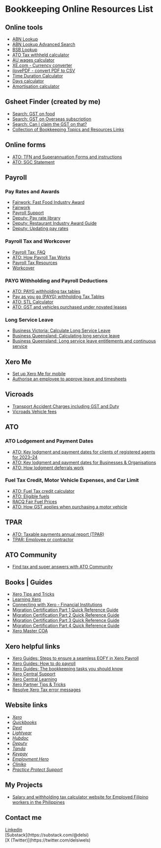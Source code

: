 # Bookkeeping Online Resources List


## Online tools
* [ABN Lookup](https://abr.business.gov.au/Search)
* [ABN Lookup Advanced Search](https://www.abr.business.gov.au/Search/Advanced)
* [BSB Lookup](https://bsb.auspaynet.com.au/)
* [ATO Tax withheld calculator](https://www.ato.gov.au/Calculators-and-tools/Tax-withheld-calculator)
* [AU wages calculator](https://paycalculator.com.au/)
* [XE.com - Currency converter](https://www.xe.com/)
* [ilovePDF - convert PDF to CSV](https://www.ilovepdf.com/)
* [Time Duration Calculator](https://www.calculator.net/time-duration-calculator.html?starthour=7&startmin=00&startsec=0&startunit=a&endhour=8&endmin=15&endsec=0&endunit=a&ctype=1&x=53&y=21)
* [Days calculator](https://www.timeanddate.com/date/duration.html)
* [Amortisation calculator](https://www.bretwhissel.net/cgi-bin/amortize)


## Gsheet Finder (created by me)
 * [Search: GST on food](https://docs.google.com/spreadsheets/d/1-goehBr1RhA5ZqH05dxF648aXvIZNAGiW9stC8ZsquI/edit#gid=1842926729)
 * [Search: GST on Overseas subscription](https://docs.google.com/spreadsheets/d/1-goehBr1RhA5ZqH05dxF648aXvIZNAGiW9stC8ZsquI/edit#gid=1733277696)
 * [Search: Can I claim the GST on that?](https://docs.google.com/spreadsheets/d/1-goehBr1RhA5ZqH05dxF648aXvIZNAGiW9stC8ZsquI/edit#gid=690612485)
 * [Collection of Bookkeeping Topics and Resources Links](https://docs.google.com/spreadsheets/d/1LsqbInpHpnWJhvXSNGTfbQoeXFC4JudoC0932d8231s/edit?usp=sharing)


## Online forms
* [ATO: TFN and Superannuation Forms and instructions](https://www.ato.gov.au/forms-and-instructions#sortCriteria=%40dateupdated%20descending)
* [ATO: SGC Statement](https://www.ato.gov.au/forms-and-instructions/super-guarantee-charge-sgc-statement#ato-Gettheform)


## Payroll 

### Pay Rates and Awards
* [Fairwork: Fast Food Industry Award](https://www.fairwork.gov.au/find-help-for/fast-food-restaurants-cafes/fast-food-industry)
* [Fairwork](https://www.fwc.gov.au/)
* [Payroll Support](https://support.yourpayroll.com.au/hc/en-au/articles/5015381108111-Electrical-Electronic-and-Communications-Contracting-Award-2020-MA000025)
* [Deputy: Pay rate library](https://help.deputy.com/hc/en-au/articles/4661165323919-Pay-rate-library#australian-awards)
* [Deputy: Restaurant Industry Award Guide](https://help.deputy.com/hc/en-au/articles/4661990782479-Restaurant-Industry-Award-RIA-MA000119#h_01GZMZS6D346T9PGS8VFDD3MYQ)
* [Deputy: Updating pay rates](https://help.deputy.com/hc/en-au/articles/4976714749071-Updating-pay-rates-in-Deputy)


### Payroll Tax and Workcover
* [Payroll Tax: FAQ](https://www.e-bas.com.au/payroll-tax-what-who-why-how-much/)
* [ATO: How Payroll Tax Works](https://business.gov.au/finance/taxation/payroll-tax)
* [Payroll Tax Resources](https://www.payrolltax.gov.au/resources#resources__rates_and_thresholds)
* [Workcover](https://www.worksafe.vic.gov.au/resources/insurance-premium-simulator-spreadsheet)

### PAYG Withholding and Payroll Deductions
* [ATO: PAYG withholding tax tables](https://www.ato.gov.au/tax-rates-and-codes/tax-tables-overview)
* [Pay as you go (PAYG) withholding Tax Tables](https://www.ato.gov.au/tax-rates-and-codes/tax-tables-overview)
* [ATO: STL Calculator](https://www.ato.gov.au/calculators-and-tools/study-and-training-loan-repayment-calculator)
* [ATO: GST and vehicles purchased under novated leases](https://www.ato.gov.au/businesses-and-organisations/gst-excise-and-indirect-taxes/gst/in-detail/your-industry/motor-vehicle-and-transport/gst-and-vehicles-purchased-under-novated-leases)

### Long Service Leave
* [Business Victoria: Calculate Long Service Leave](https://business.vic.gov.au/business-information/staff-and-hr/long-service-leave-victoria/calculate-long-service-leave)
* [Business Queensland: Calculating long service leave](https://www.business.qld.gov.au/running-business/employing/legal-obligations/long-service-leave/calculating)
* [Business Queensland: Long service leave entitlements and continuous service](https://www.business.qld.gov.au/running-business/employing/legal-obligations/long-service-leave/entitlements#:~:text=The%20entitlement%20to%20long%20service%20leave%20is%20calculated,10%20%3D%20number%20of%20hours%20long%20service%20leave.)
  
## Xero Me
* [Set up Xero Me for mobile](https://xero.my.site.com/s/article/Xero-Me-for-mobile)
* [Authorise an employee to approve leave and timesheets](https://central.xero.com/s/article/Authorise-an-employee-to-approve-leave-and-timesheets#:~:text=In%20the%20Payroll%20menu%2C%20select%20Employees.%20Click%20the,leave%2C%20select%20the%20Authorised%20to%20approve%20leave%20checkbox.)
  
## Vicroads
* [Transport Accident Charges including GST and Duty](https://www.tac.vic.gov.au/__data/assets/pdf_file/0004/758686/TAC-Premiums-2023_24.pdf)
* [Vicroads Vehicle fees](https://www.vicroads.vic.gov.au/registration/registration-fees/vehicle-registration-fees)


## ATO 

### ATO Lodgement and Payment Dates
* [ATO: Key lodgment and payment dates for clients of registered agents for 2023–24](https://www.ato.gov.au/tax-and-super-professionals/for-tax-professionals/prepare-and-lodge/due-dates)
* [ATO: Key lodgment and payment dates for Businesses & Organisations](https://www.ato.gov.au/businesses-and-organisations/preparing-lodging-and-paying/reports-and-returns/due-dates-for-lodging-and-paying/due-dates-by-month)
* [ATO: How lodgment deferrals work](https://www.ato.gov.au/tax-and-super-professionals/for-tax-professionals/prepare-and-lodge/lodgment-program-deferrals/how-lodgment-deferrals-work)

###  Fuel Tax Credit, Motor Vehicle Expenses, and Car Limit
* [ATO: Fuel Tax credit calculator](https://www.ato.gov.au/single-page-applications/calculatorsandtools#FTCCalc/questions)
* [ATO: Eligible fuels](https://www.ato.gov.au/businesses-and-organisations/income-deductions-and-concessions/incentives-and-concessions/fuel-schemes/fuel-tax-credits-business/eligibility/eligible-fuels)
* [RACQ Fair Fuel Prices](https://www.racq.com.au/car/fair-fuel-prices?phracq_body_0_phracq_contentcontainer_0_FuelTypesDDL=37&location=Brisbane%20QLD,%20Australia)
* [ATO: How GST applies when purchasing a motor vehicle](https://www.ato.gov.au/businesses-and-organisations/gst-excise-and-indirect-taxes/gst/in-detail/your-industry/motor-vehicle-and-transport/gst-and-motor-vehicles/purchasing-a-motor-vehicle)

## TPAR
* [ATO: Taxable payments annual report (TPAR)](https://www.ato.gov.au/businesses-and-organisations/preparing-lodging-and-paying/reports-and-returns/taxable-payments-annual-report)
* [TPAR: Employee or contractor](https://www.ato.gov.au/businesses-and-organisations/hiring-and-paying-your-workers/employee-or-contractor)

## ATO Community
* [Find tax and super answers with ATO Community](https://community.ato.gov.au/s/)


## Books | Guides
* [Xero Tips and Tricks](https://drive.google.com/file/d/1bhPtIE0mDe_jCmGJwXNpHDidChhEQu8H/view?usp=share_link)
* [Learning Xero](https://drive.google.com/file/d/1EeWpHJpysXO2_Aa_Xvt0NNfmqgFTnUgg/view?usp=share_link)
* [Connecting with Xero - Financial Institutions](https://drive.google.com/file/d/1cLfKnuz2yBPhl6Jg6uFfxnU0vHdMioZ_/view?usp=sharing)
* [Migration Certification Part 1 Quick Reference Guide](https://drive.google.com/file/d/1Amftv8F1LNCn5j7wqMyDptsG-oXBFJQb/view?usp=share_link)
* [Migration Certification Part 2 Quick Reference Guide](https://drive.google.com/file/d/1s_VKB0FMeJXDEUDo7WOIGEmAWAw3UeTr/view?usp=sharing)
* [Migration Certification Part 3 Quick Reference Guide](https://drive.google.com/file/d/1bWn_jWVj9d58zQZeOpdcwBry01mH5b3t/view?usp=sharing)
* [Migration Certification Part 4 Quick Reference Guide](https://drive.google.com/file/d/1Tp9abfDi50SwtTsHiHg9Ho3M2KtWPcfb/view?usp=share_link)
* [Xero Master COA](https://drive.google.com/file/d/1ZS70Fhe8MoNWk2Y_siaDlGpYOTnbnebq/view?usp=share_link)
  

## Xero helpful links
* [Xero Guides: Steps to ensure a seamless EOFY in Xero Payroll](https://blog.xero.com/small-business-resources/steps-to-a-seamless-eofy/)
* [Xero Guides: How to do payroll](https://community.ato.gov.au/s/)
* [Xero Guides: The bookkeeping tasks you should know](https://www.xero.com/au/guides/how-to-do-bookkeeping/)
* [Xero Central Support](https://central.xero.com/s/)
* [Xero Central Learning](https://central.xero.com/s/learning)
* [Xero Partner Tips & Tricks](https://central.xero.com/s/question/0D53m00007f8Wg8CAE/skill-up-share-your-xero-partner-tips-with-your-community)
* [Resolve Xero Tax error messages](https://central.xero.com/s/article/Getting-an-error-message-in-Xero-Tax#GeneralXeroTaxerrors)


## Website links
* _[Xero](https://www.xero.com/au/login/)_
* _[Quickbooks](https://accounts.intuit.com/app/sign-in?app_group=QBO&asset_alias=Intuit.accounting.core.qbowebapp&locale=en-AU&state=%7B%22queryParams%22%3A%7B%22locale%22%3A%22en-AU%22%7D%7D&app_environment=prod)_
* _[Dext](https://app.dext.com/login/)_
* _[Lightyear](https://app.lightyear.cloud/login)_
* _[Hubdoc](https://app.hubdoc.com/login)_
* _[Deputy](https://once.deputy.com/my/login?redirect_url=https%3A%2F%2Fonce.deputy.com%2Fmy%2F)_
* _[Tanda](https://my.tanda.co/login)_
* _[Keypay](https://keypay.yourpayroll.com.au/)_
* _[Employment Hero](https://employmenthero.yourpayroll.com.au/)_
* _[Cliniko](https://www.cliniko.com/login/)_
* _[Practice Protect Support](https://support.practiceprotect.com/get-in-contact/)_

## My Projects
* [Salary and withholding tax calculator website for Employed Filipino workers in the Philippines](https://portfolio-1acc0.web.app/)
  

## Contact me
<div class="badge-base LI-profile-badge" data-locale="en_US" data-size="medium" data-theme="light" data-type="VERTICAL" data-vanity="delsi-sierra" data-version="v1"><a class="badge-base__link LI-simple-link" href="https://ph.linkedin.com/in/delsi-sierra?trk=profile-badge">Linkedin</a></div> 
[Substack](https://substack.com/@delsi) <br />
[X (Twitter)](https://twitter.com/delsiwels) <br />

